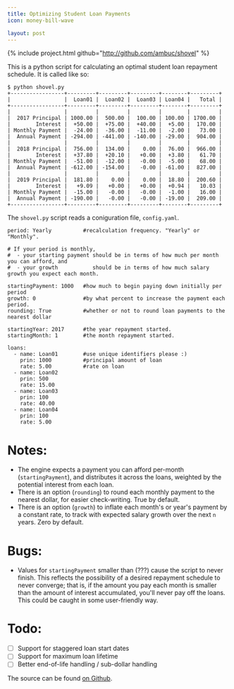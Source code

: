 ```yaml
---
title: Optimizing Student Loan Payments
icon: money-bill-wave

layout: post
---
```


{% include project.html github="http://github.com/ambuc/shovel" %}

This is a python script for calculating an optimal student loan repayment
schedule. It is called like so:

```
$ python shovel.py 
+-----------------+---------+---------+---------+--------+---------+
|                 |  Loan01 |  Loan02 |  Loan03 | Loan04 |   Total |
+-----------------+---------+---------+---------+--------+---------+
|                 |         |         |         |        |         |
|  2017 Principal | 1000.00 |  500.00 |  100.00 | 100.00 | 1700.00 |
|        Interest |  +50.00 |  +75.00 |  +40.00 |  +5.00 |  170.00 |
| Monthly Payment |  -24.00 |  -36.00 |  -11.00 |  -2.00 |   73.00 |
|  Annual Payment | -294.00 | -441.00 | -140.00 | -29.00 |  904.00 |
|                 |         |         |         |        |         |
|  2018 Principal |  756.00 |  134.00 |    0.00 |  76.00 |  966.00 |
|        Interest |  +37.80 |  +20.10 |   +0.00 |  +3.80 |   61.70 |
| Monthly Payment |  -51.00 |  -12.00 |   -0.00 |  -5.00 |   68.00 |
|  Annual Payment | -612.00 | -154.00 |   -0.00 | -61.00 |  827.00 |
|                 |         |         |         |        |         |
|  2019 Principal |  181.80 |    0.00 |    0.00 |  18.80 |  200.60 |
|        Interest |   +9.09 |   +0.00 |   +0.00 |  +0.94 |   10.03 |
| Monthly Payment |  -15.00 |   -0.00 |   -0.00 |  -1.00 |   16.00 |
|  Annual Payment | -190.00 |   -0.00 |   -0.00 | -19.00 |  209.00 |
+-----------------+---------+---------+---------+--------+---------+
```

The `shovel.py` script reads a coniguration file, `config.yaml`.

```
period: Yearly          #recalculation frequency. "Yearly" or "Monthly".

# If your period is monthly,
#  - your starting payment should be in terms of how much per month you can afford, and
#  - your growth           should be in terms of how much salary growth you expect each month.

startingPayment: 1000   #how much to begin paying down initially per period
growth: 0               #by what percent to increase the payment each period.
rounding: True          #whether or not to round loan payments to the nearest dollar

startingYear: 2017      #the year repayment started.
startingMonth: 1        #the month repayment started.

loans:
  - name: Loan01        #use unique identifiers please :)
    prin: 1000          #principal amount of loan
    rate: 5.00          #rate on loan
  - name: Loan02
    prin: 500
    rate: 15.00
  - name: Loan03
    prin: 100
    rate: 40.00
  - name: Loan04
    prin: 100
    rate: 5.00
```

# Notes:
 - The engine expects a payment you can afford per-month (`startingPayment`),
   and distributes it across the loans, weighted by the potential interest from
   each loan.
 - There is an option (`rounding`) to round each monthly payment to the nearest
   dollar, for easier check-writing. True by default.
 - There is an option (`growth`) to inflate each month's or year's payment by a
   constant rate, to track with expected salary growth over the next `n` years.
   Zero by default.

# Bugs:
 - Values for `startingPayment` smaller than (???) cause the script to never
   finish. This reflects the possibility of a desired repayment schedule to
   never converge; that is, if the amount you pay each month is smaller than the
   amount of interest accumulated, you'll never pay off the loans. This could be
   caught in some user-friendly way.

# Todo:
 - [ ] Support for staggered loan start dates 
 - [ ] Support for maximum loan lifetime
 - [ ] Better end-of-life handling / sub-dollar handling

The source can be found [on Github](https://github.com/ambuc/shovel).
